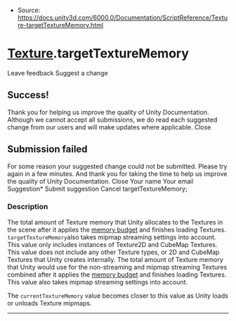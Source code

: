 * Source: https://docs.unity3d.com/6000.0/Documentation/ScriptReference/Texture-targetTextureMemory.html

#  [Texture](https://docs.unity3d.com/6000.0/Documentation/ScriptReference/Texture.html).targetTextureMemory
Leave feedback
Suggest a change
## Success!
Thank you for helping us improve the quality of Unity Documentation. Although we cannot accept all submissions, we do read each suggested change from our users and will make updates where applicable.
Close
## Submission failed
For some reason your suggested change could not be submitted. Please <a>try again</a> in a few minutes. And thank you for taking the time to help us improve the quality of Unity Documentation.
Close
Your name Your email Suggestion* Submit suggestion
Cancel
targetTextureMemory; 
### Description
The total amount of Texture memory that Unity allocates to the Textures in the scene after it applies the [memory budget](https://docs.unity3d.com/6000.0/Documentation/Manual/class-QualitySettings#Textures.html) and finishes loading Textures. `targetTextureMemory`also takes mipmap streaming settings into account. This value only includes instances of Texture2D and CubeMap Textures. This value does not include any other Texture types, or 2D and CubeMap Textures that Unity creates internally.
The total amount of Texture memory that Unity would use for the non-streaming and mipmap streaming Textures combined after it applies the [memory budget](https://docs.unity3d.com/6000.0/Documentation/Manual/class-QualitySettings#Textures.html) and finishes loading Textures. This value also takes mipmap streaming settings into account.  
  
The `currentTextureMemory` value becomes closer to this value as Unity loads or unloads Texture mipmaps.
* * *
